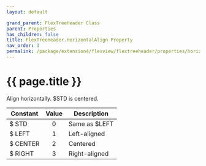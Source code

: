 ```yaml
---
layout: default

grand_parent: FlexTreeHeader Class
parent: Properties
has_children: false
title: FlexTreeHeader.HorizontalAlign Property
nav_order: 3
permalink: /package/extension4/flexview/flextreeheader/properties/horizontalalign
---
```

# {{ page.title }}

Align horizontally. $STD is centered.

| Constant | Value | Description   |
|----------|:-----:|---------------|
| $ STD    |   0   | Same as $LEFT |
| $ LEFT   |   1   | Left-aligned  |
| $ CENTER |   2   | Centered      |
| $ RIGHT  |   3   | Right-aligned |